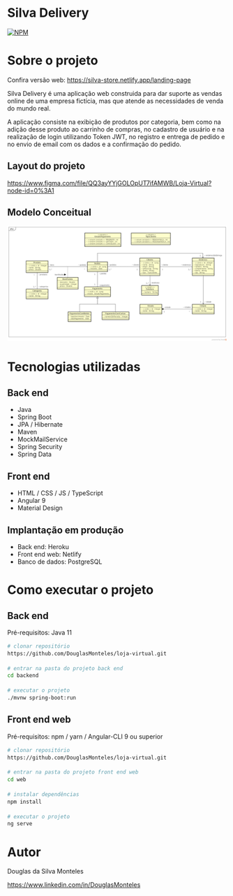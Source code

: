 # Silva Delivery
[![NPM](https://img.shields.io/npm/l/react)](https://github.com/DouglasMonteles/sds2/blob/main/LICENSE) 

# Sobre o projeto

Confira versão web: https://silva-store.netlify.app/landing-page

Silva Delivery é uma aplicação web construida para dar suporte as vendas online de uma empresa fictícia, mas que atende as necessidades de venda do mundo real. 

A aplicação consiste na exibição de produtos por categoria, bem como na adição desse produto ao carrinho de compras, no cadastro de usuário e na realização de login utilizando Token JWT, no registro e entrega de pedido e no envio de email com os dados e a confirmação do pedido.

## Layout do projeto

https://www.figma.com/file/QQ3ayYYjGOLOpUT7ifAMWB/Loja-Virtual?node-id=0%3A1

## Modelo Conceitual
![Modelo Conceitual](https://github.com/DouglasMonteles/loja-virtual/blob/master/Arquivos%20do%20projeto/UML/Loja%20Virtual%20UML.png)

# Tecnologias utilizadas
## Back end
- Java
- Spring Boot
- JPA / Hibernate
- Maven
- MockMailService
- Spring Security
- Spring Data

## Front end
- HTML / CSS / JS / TypeScript
- Angular 9
- Material Design

## Implantação em produção
- Back end: Heroku
- Front end web: Netlify
- Banco de dados: PostgreSQL

# Como executar o projeto

## Back end
Pré-requisitos: Java 11

```bash
# clonar repositório
https://github.com/DouglasMonteles/loja-virtual.git

# entrar na pasta do projeto back end
cd backend

# executar o projeto
./mvnw spring-boot:run
```

## Front end web
Pré-requisitos: npm / yarn / Angular-CLI 9 ou superior

```bash
# clonar repositório
https://github.com/DouglasMonteles/loja-virtual.git

# entrar na pasta do projeto front end web
cd web

# instalar dependências
npm install

# executar o projeto
ng serve
```

# Autor

Douglas da Silva Monteles

https://www.linkedin.com/in/DouglasMonteles
